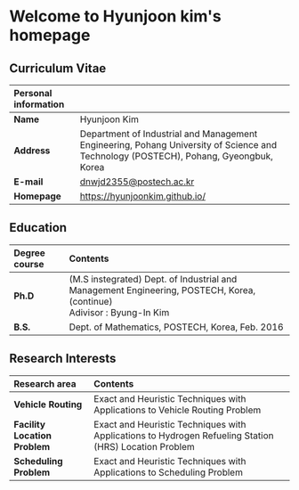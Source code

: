 # Welcome to Hyunjoon kim's homepage

## Curriculum Vitae

|**Personal information**||
|:---|:---|
|**Name**|Hyunjoon Kim|
|**Address**|Department of Industrial and Management Engineering, Pohang University of Science and Technology (POSTECH), Pohang, Gyeongbuk, Korea|
|**E-mail**|dnwjd2355@postech.ac.kr|
|**Homepage**|https://hyunjoonkim.github.io/|

## Education

|**Degree course**|Contents|
|:---|:---|
|**Ph.D**|(M.S instegrated) Dept. of Industrial and Management Engineering, POSTECH, Korea, (continue) <br> Adivisor : Byung-In Kim|
|**B.S.**|Dept. of Mathematics, POSTECH, Korea, Feb. 2016|

## Research Interests
|**Research area**|Contents|
|:---|:---|
|**Vehicle Routing**|Exact and Heuristic Techniques with Applications to Vehicle Routing Problem
|**Facility Location Problem**|Exact and Heuristic Techniques with Applications to Hydrogen Refueling Station (HRS) Location Problem
|**Scheduling Problem**|Exact and Heuristic Techniques with Applications to Scheduling Problem
